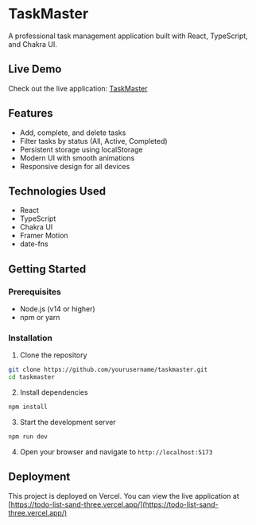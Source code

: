 # TaskMaster

A professional task management application built with React, TypeScript, and Chakra UI.

## Live Demo

Check out the live application: [TaskMaster](https://todo-list-sand-three.vercel.app/)

## Features

- Add, complete, and delete tasks
- Filter tasks by status (All, Active, Completed)
- Persistent storage using localStorage
- Modern UI with smooth animations
- Responsive design for all devices

## Technologies Used

- React
- TypeScript
- Chakra UI
- Framer Motion
- date-fns

## Getting Started

### Prerequisites

- Node.js (v14 or higher)
- npm or yarn

### Installation

1. Clone the repository
```bash
git clone https://github.com/yourusername/taskmaster.git
cd taskmaster
```

2. Install dependencies
```bash
npm install
```

3. Start the development server
```bash
npm run dev
```

4. Open your browser and navigate to `http://localhost:5173`

## Deployment

This project is deployed on Vercel. You can view the live application at [https://todo-list-sand-three.vercel.app/](https://todo-list-sand-three.vercel.app/)

